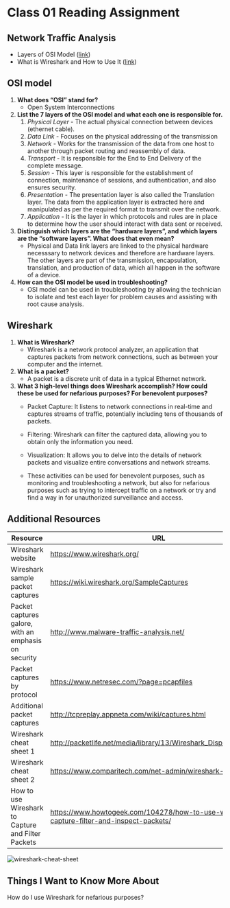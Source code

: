 # Class 01 Reading Assignment

## Network Traffic Analysis
- Layers of OSI Model ([link](https://www.geeksforgeeks.org/open-systems-interconnection-model-osi/))
- What is Wireshark and How to Use It ([link](https://www.comptia.org/content/articles/what-is-wireshark-and-how-to-use-it))

## OSI model
1. **What does “OSI” stand for?**
    - Open System Interconnections
2. **List the 7 layers of the OSI model and what each one is responsible for.**
    1. *Physical Layer* - The actual physical connection between devices (ethernet cable). 
    2. *Data Link* - Focuses on the physical addressing of the transmission
    3. *Network* - Works for the transmission of the data from one host to another through packet routing and reassembly of data.
    4. *Transport* - It is responsible for the End to End Delivery of the complete message.
    5. *Session* - This layer is responsible for the establishment of connection, maintenance of sessions, and authentication, and also ensures security.
    6. *Presentation* - The presentation layer is also called the Translation layer. The data from the application layer is extracted here and manipulated as per the required format to transmit over the network. 
    7. *Application* - It is the layer in which protocols and rules are in place to determine how the user should interact with data sent or received.
3. **Distinguish which layers are the “hardware layers”, and which layers are the “software layers”. What does that even mean?**
    - Physical and Data link layers are linked to the physical hardware necesssary to network devices and therefore are hardware layers. The other layers are part of the transmission, encapsulation, translation, and production of data, which all happen in the software of a device.
4. **How can the OSI model be used in troubleshooting?**
    - OSI model can be used in troubleshooting by allowing the technician to isolate and test each layer for problem causes and assisting with root cause analysis. 

## Wireshark
1. **What is Wireshark?**
    - Wireshark is a network protocol analyzer, an application that captures packets from network connections, such as between your computer and the internet.
2. **What is a packet?**
    - A packet is a discrete unit of data in a typical Ethernet network.
3. **What 3 high-level things does Wireshark accomplish? How could these be used for nefarious purposes? For benevolent purposes?**
    - Packet Capture: It listens to network connections in real-time and captures streams of traffic, potentially including tens of thousands of packets​​.
    - Filtering: Wireshark can filter the captured data, allowing you to obtain only the information you need​​.
    - Visualization: It allows you to delve into the details of network packets and visualize entire conversations and network streams​​.

    - These activities can be used for benevolent purposes, such as monitoring and troubleshooting a network, but also for nefarious purposes such as trying to intercept traffic on a network or try and find a way in for unauthorized surveillance and access.

## Additional Resources

| **Resource** | **URL** |
|-|-|
|Wireshark website|https://www.wireshark.org/|
|Wireshark sample packet captures|https://wiki.wireshark.org/SampleCaptures|
|Packet captures galore, with an emphasis on security|http://www.malware-traffic-analysis.net/|
|Packet captures by protocol|https://www.netresec.com/?page=pcapfiles|
|Additional packet captures|http://tcpreplay.appneta.com/wiki/captures.html|
|Wireshark cheat sheet 1|http://packetlife.net/media/library/13/Wireshark_Display_Filters.pdf|
|Wireshark cheat sheet 2|https://www.comparitech.com/net-admin/wireshark-cheat-sheet/|
|How to use Wireshark to Capture and Filter Packets| https://www.howtogeek.com/104278/how-to-use-wireshark-to-capture-filter-and-inspect-packets/ |
![wireshark-cheat-sheet](https://cdn.comparitech.com/wp-content/uploads/2019/06/Wireshark-Cheat-Sheet-1.jpg.webp)


## Things I Want to Know More About
How do I use Wireshark for nefarious purposes? 
